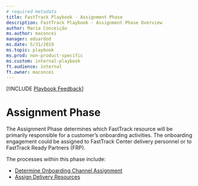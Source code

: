 ```yaml
---  
# required metadata  
title: FastTrack Playbook - Assignment Phase
description: FastTrack Playbook - Assignment Phase Overview
author: Maria Conceição  
ms.author: maconcei  
manager: eduardod  
ms.date: 5/31/2019  
ms.topic: playbook  
ms.prod: non-product-specific  
ms.custom: internal-playbook  
ft.audience: internal   
ft.owner: maconcei
---  
```

[!INCLUDE [Playbook Feedback](./includes/questions-feedback.md)]
# Assignment Phase

The Assignment Phase determines which FastTrack resource will be primarily
responsible for a customer’s onboarding activities.  The onboarding engagement could be assigned to 
FastTrack Center delivery personnel or to FastTrack Ready Partners (FRP).

The processes within this phase include:
- [Determine Onboarding Channel Assignment](assignment-determine-onboarding-channel-assignment.md)
- [Assign Delivery Resources](assignment-assign-delivery-resources.md)


